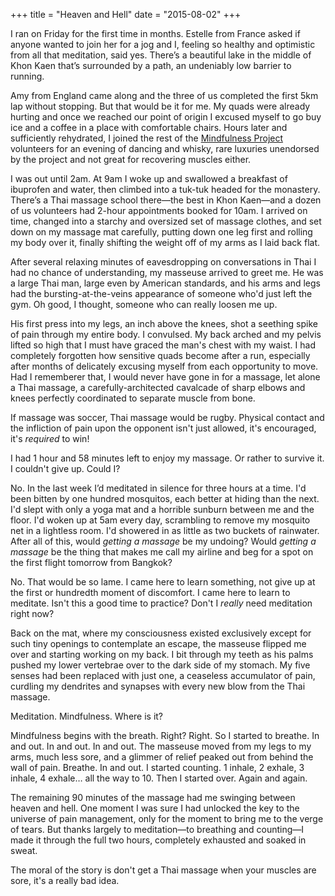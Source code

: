 +++
title = "Heaven and Hell"
date = "2015-08-02"
+++

I ran on Friday for the first time in months. Estelle from France asked if anyone wanted to join her for a jog and I, feeling so healthy and optimistic from all that meditation, said yes. There’s a beautiful lake in the middle of Khon Kaen that’s surrounded by a path, an undeniably low barrier to running.

Amy from England came along and the three of us completed the first 5km lap without stopping. But that would be it for me. My quads were already hurting and once we reached our point of origin I excused myself to go buy ice and a coffee in a place with comfortable chairs. Hours later and sufficiently rehydrated, I joined the rest of the [Mindfulness Project](http://www.mindfulness-project.org/) volunteers for an evening of dancing and whisky, rare luxuries unendorsed by the project and not great for recovering muscles either.

I was out until 2am. At 9am I woke up and swallowed a breakfast of ibuprofen and water, then climbed into a tuk-tuk headed for the monastery. There’s a Thai massage school there—the best in Khon Kaen—and a dozen of us volunteers had 2-hour appointments booked for 10am. I arrived on time, changed into a starchy and oversized set of massage clothes, and set down on my massage mat carefully, putting down one leg first and rolling my body over it, finally shifting the weight off of my arms as I laid back flat.

After several relaxing minutes of eavesdropping on conversations in Thai I had no chance of understanding, my masseuse arrived to greet me. He was a large Thai man, large even by American standards, and his arms and legs had the bursting-at-the-veins appearance of someone who'd just left the gym. Oh good, I thought, someone who can really loosen me up.

His first press into my legs, an inch above the knees, shot a seething spike of pain through my entire body. I convulsed. My back arched and my pelvis lifted so high that I must have graced the man's chest with my waist. I had completely forgotten how sensitive quads become after a run, especially after months of delicately excusing myself from each opportunity to move. Had I rememberer that, I would never have gone in for a massage, let alone a Thai massage, a carefully-architected cavalcade of sharp elbows and knees perfectly coordinated to separate muscle from bone.

If massage was soccer, Thai massage would be rugby. Physical contact and the infliction of pain upon the opponent isn't just allowed, it's encouraged, it's *required* to win!

I had 1 hour and 58 minutes left to enjoy my massage. Or rather to survive it. I couldn't give up. Could I?

No. In the last week I’d meditated in silence for three hours at a time. I'd been bitten by one hundred mosquitos, each better at hiding than the next. I'd slept with only a yoga mat and a horrible sunburn between me and the floor. I'd woken up at 5am every day, scrambling to remove my mosquito net in a lightless room. I'd showered in as little as two buckets of rainwater. After all of this, would *getting a massage* be my undoing? Would *getting a massage* be the thing that makes me call my airline and beg for a spot on the first flight tomorrow from Bangkok?

No. That would be so lame. I came here to learn something, not give up at the first or hundredth moment of discomfort. I came here to learn to meditate. Isn't this a good time to practice? Don't I *really* need meditation right now?

Back on the mat, where my consciousness existed exclusively except for such tiny openings to contemplate an escape, the masseuse flipped me over and starting working on my back. I bit through my teeth as his palms pushed my lower vertebrae over to the dark side of my stomach. My five senses had been replaced with just one, a ceaseless accumulator of pain, curdling my dendrites and synapses with every new blow from the Thai massage.

Meditation. Mindfulness. Where is it?

Mindfulness begins with the breath. Right? Right. So I started to breathe. In and out. In and out. In and out. The masseuse moved from my legs to my arms, much less sore, and a glimmer of relief peaked out from behind the wall of pain. Breathe. In and out. I started counting. 1 inhale, 2 exhale, 3 inhale, 4 exhale… all the way to 10. Then I started over. Again and again.

The remaining 90 minutes of the massage had me swinging between heaven and hell. One moment I was sure I had unlocked the key to the universe of pain management, only for the moment to bring me to the verge of tears. But thanks largely to meditation—to breathing and counting—I made it through the full two hours, completely exhausted and soaked in sweat.

The moral of the story is don't get a Thai massage when your muscles are sore, it's a really bad idea.
